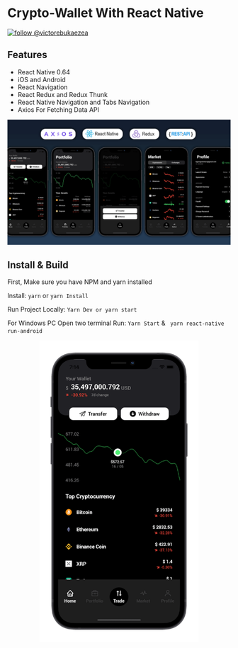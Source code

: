 # Crypto-Wallet With React Native 
[![follow @victorebukaezea](https://img.shields.io/twitter/follow/victorebukaezea.svg?style=for-the-badge&logo=TWITTER&logoColor=FFFFFF&labelColor=00aced&logoWidth=20&color=lightgray)](https://twitter.com/victorebukaezea)


## Features 

- React Native 0.64 
- iOS and Android
- React Navigation
- React Redux and Redux Thunk
- React Native Navigation and Tabs Navigation 
- Axios For Fetching Data API

<p align="center">
  <img src="Images/project.png?raw=true" />
</p>

## Install & Build 

First, Make sure you have  NPM and yarn installed 

Install: `yarn` or `yarn Install`

Run Project Locally:  `Yarn Dev or yarn start` 

For Windows PC Open two terminal Run: `Yarn Start` & ` yarn react-native run-android`  

<!-- <p align="left">
  <img src="Images/Home.png?raw=true" width="360" />
</p> -->


<p align="center">
<img src="Images/Home.png?raw=true" width="360"
  <img src="Images/Market.png?raw=true" width="360" />
</p>
